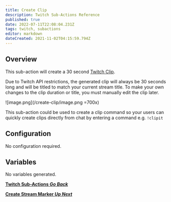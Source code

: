 ```yaml
---
title: Create Clip
description: Twitch Sub-Actions Reference
published: true
date: 2022-07-11T22:08:04.231Z
tags: twitch, subactions
editor: markdown
dateCreated: 2021-11-02T04:15:59.794Z
---
```


## Overview

This sub-action will create a 30 second [Twitch Clip](https://help.twitch.tv/s/article/how-to-use-clips?language=en_US).

Due to Twitch API restrictions, the generated clip will always be 30 seconds long and will be titled to match your current stream title. 
To make your own changes to the clip duration or title, you must manually edit the clip later.

![image.png](/create-clip/image.png =700x)

This sub-action could be used to create a clip command so your users can quickly create clips directly from chat by entering a command e.g. `!clipit`

## Configuration
No configuration required.

## Variables
No variables generated.


<section class="btn-grid my-5">
    
  [<i class="mdi mdi-chevron-left"></i>**Twitch Sub-Actions *Go Back***](/en/Sub-Actions/Twitch)
  
  [<i class="mdi mdi-twitch text--twitch"></i>**Create Stream Marker *Up Next***](/en/Sub-Actions/Twitch/Create-Stream-Marker)
  
</section>